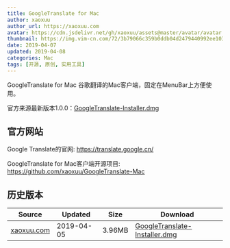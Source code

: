 ```yaml
---
title: GoogleTranslate for Mac
author: xaoxuu
author_url: https://xaoxuu.com
avatar: https://cdn.jsdelivr.net/gh/xaoxuu/assets@master/avatar/avatar.png
thumbnail: https://img.vim-cn.com/72/3b79066c359b0ddb04d2479440992ee1033815.png
date: 2019-04-07
updated: 2019-04-08
categories: Mac
tags: [开源, 原创, 实用工具]
---
```


GoogleTranslate for Mac 谷歌翻译的Mac客户端，固定在MenuBar上方便使用。

官方来源最新版本1.0.0：[GoogleTranslate-Installer.dmg](https://github.com/xaoxuu/GoogleTranslate-Mac/releases/download/1.0.0/GoogleTranslate.dmg)

<!-- more -->


## 官方网站

Google Translate的官网: https://translate.google.cn/

GoogleTranslate for Mac客户端开源项目: https://github.com/xaoxuu/GoogleTranslate-Mac


## 历史版本


| Source | Updated | Size | Download |
| ------ | ------- | -------- | ------- |
| [xaoxuu.com](https://xaoxuu.com) | 2019-04-05 | 3.96MB | [GoogleTranslate-Installer.dmg](https://github.com/xaoxuu/GoogleTranslate-Mac/releases/download/1.0.0/GoogleTranslate.dmg) |
